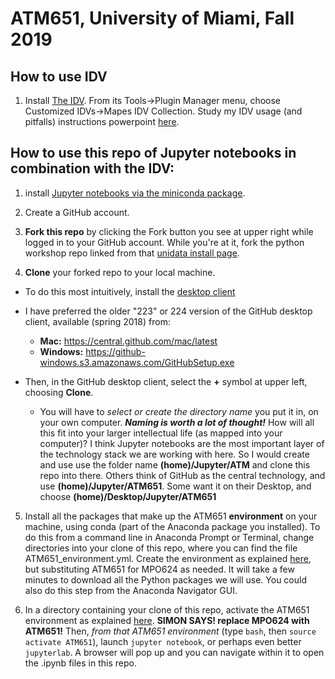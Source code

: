 # ATM651, University of Miami, Fall 2019

## How to use IDV

1. Install [The IDV](https://www.unidata.ucar.edu/downloads/idv/nightly/index.jsp). From its Tools->Plugin Manager menu, choose Customized IDVs->Mapes IDV Collection. Study my IDV usage (and pitfalls) instructions powerpoint [here](http://bit.ly/2m9zS9s).

## How to use this repo of Jupyter notebooks in combination with the IDV:

1. install [Jupyter notebooks via the miniconda package](https://unidata.github.io/python-workshop/installation.html).

2. Create a GitHub account.

3. **Fork this repo** by clicking the Fork button you see at upper right while logged in to your GitHub account. While you're at it, fork the python workshop repo linked from that [unidata install page](https://unidata.github.io/python-workshop/installation.html). 

4. **Clone** your forked repo to your local machine.
  - To do this most intuitively, install the [desktop client](https://desktop.github.com)
  - I have preferred the older "223" or 224 version of the GitHub desktop client, available (spring 2018) from:
    - **Mac:** https://central.github.com/mac/latest
    - **Windows:** https://github-windows.s3.amazonaws.com/GitHubSetup.exe

  - Then, in the GitHub desktop client, select the **+** symbol at upper left, choosing **Clone**.
    - You will have to _select or create the directory name_ you put it in, on your own computer. ***Naming is worth a lot of thought!*** How will all this fit into your larger intellectual life (as mapped into your computer)? I think Jupyter notebooks are the most important layer of the technology stack we are working with here. So I would create and use use the folder name **(home)/Jupyter/ATM** and clone this repo into there. Others think of GitHub as the central technology, and use **(home)/Jupyter/ATM651**. Some want it on their Desktop, and choose **(home)/Desktop/Jupyter/ATM651**

5. Install all the packages that make up the ATM651 **environment** on your machine, using conda (part of the Anaconda package you installed). To do this from a command line in Anaconda Prompt or Terminal, change directories into your clone of this repo, where you can find the file ATM651_environment.yml. Create the environment as explained [here](https://github.com/MPOcanes/MPO624-2020/blob/master/CONDA_ENVIRONMENTS.md), but substituting ATM651 for MPO624 as needed. It will take a few minutes to download all the Python packages we will use. You could also do this step from the Anaconda Navigator GUI.

6. In a directory containing your clone of this repo, activate the ATM651 environment as explained [here](https://github.com/MPOcanes/MPO624-2020/blob/master/CONDA_ENVIRONMENTS.md). **SIMON SAYS! replace MPO624 with ATM651!** Then, *from that ATM651 environment* (type `bash`, then `source activate ATM651`), launch `jupyter notebook`, or perhaps even better `jupyterlab`. A browser will pop up and you can navigate within it to open the .ipynb files in this repo.

